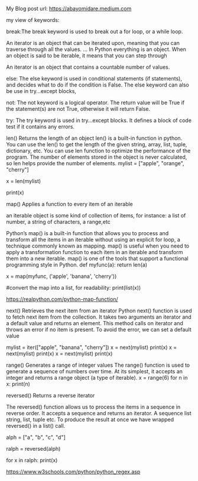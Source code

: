 My Blog post url:
https://abayomidare.medium.com


my view of keywords:

break:The break keyword is used to break out a for loop, or a while loop.

An iterator is an object that can be iterated upon, meaning that you can traverse through all the values. ...
In Python everything is an object. When an object is said to be iterable, it means that you can step through 

An iterator is an object that contains a countable number of values.

else:
The else keyword is used in conditional statements (if statements), and decides what to do if the condition is False.
The else keyword can also be use in try...except blocks,


not:
The not keyword is a logical operator.
The return value will be True if the statement(s) are not True, otherwise it will return False.

try:
The try keyword is used in try...except blocks. It defines a block of code test if it contains any errors.



len() 	Returns the length of an object
len() is a built-in function in python. You can use the len() to get the length of the given string, array, list, tuple, dictionary, etc. You can use len function to optimize the performance of the program. The number of elements stored in the object is never calculated, so len helps provide the number of elements.
mylist = ["apple", "orange", "cherry"]

x = len(mylist)

print(x)

map() 	Applies a function to every item of an iterable

an iterable object is some kind of collection of items, for instance: a list of number, a string of characters, a range,etc

Python’s map() is a built-in function that allows you to process and transform all the items in an iterable without using an explicit for loop, a technique commonly known as mapping. map() is useful when you need to apply a transformation function to each item in an iterable and transform them into a new iterable. map() is one of the tools that support a functional programming style in Python.
def myfunc(a):
  return len(a)

x = map(myfunc, ('apple', 'banana', 'cherry'))



#convert the map into a list, for readability:
print(list(x))

https://realpython.com/python-map-function/

next() 	Retrieves the next item from an iterator
Python next() function is used to fetch next item from the collection. It takes two arguments an iterator and a default value and returns an element. This method calls on iterator and throws an error if no item is present. To avoid the error, we can set a default value

mylist = iter(["apple", "banana", "cherry"])
x = next(mylist)
print(x)
x = next(mylist)
print(x)
x = next(mylist)
print(x)

range() 	Generates a range of integer values
The range() function is used to generate a sequence of numbers over time. At its simplest, it accepts an integer and returns a range object (a type of iterable).
x = range(6)
for n in x:
  print(n)

reversed() 	Returns a reverse iterator

The reversed() function allows us to process the items in a sequence in reverse order. It accepts a sequence and returns an iterator. A sequence list string, list, tuple etc. To produce the result at once we have wrapped reversed() in a list() call.

alph = ["a", "b", "c", "d"]

ralph = reversed(alph)

for x in ralph:
  print(x)






  https://www.w3schools.com/python/python_regex.asp